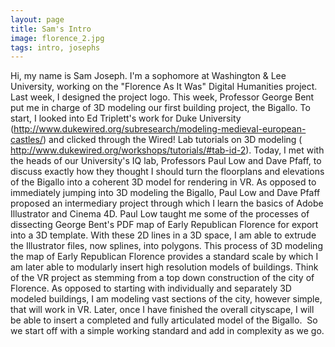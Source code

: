 ```yaml
---
layout: page
title: Sam's Intro
image: florence_2.jpg
tags: intro, josephs
---
```

Hi, my name is Sam Joseph.
I'm a sophomore at Washington & Lee University, working on the "Florence As It Was" Digital Humanities project.
Last week, I designed the project logo. <!--more-->
This week, Professor George Bent put me in charge of 3D modeling our first building project, the Bigallo.
To start, I looked into Ed Triplett's work for Duke University (http://www.dukewired.org/subresearch/modeling-medieval-european-castles/) and clicked through the Wired! Lab tutorials on 3D modeling ( http://www.dukewired.org/workshops/tutorials/#tab-id-2).
Today, I met with the heads of our University's IQ lab, Professors Paul Low and Dave Pfaff, to discuss exactly how they thought I should turn the floorplans and elevations of the Bigallo into a coherent 3D model for rendering in VR.
As opposed to immediately jumping into 3D modeling the Bigallo, Paul Low and Dave Pfaff proposed an intermediary project through which I learn the basics of Adobe Illustrator and Cinema 4D.
Paul Low taught me some of the processes of dissecting George Bent's PDF map of Early Republican Florence for export into a 3D template.
With these 2D lines in a 3D space, I am able to extrude the Illustrator files, now splines, into polygons.
This process of 3D modeling the map of Early Republican Florence provides a standard scale by which I am later able to modularly insert high resolution models of buildings.
Think of the VR project as stemming from a top down construction of the city of Florence. As opposed to starting with individually and separately 3D modeled buildings, I am modeling vast sections of the city, however simple, that will work in VR. Later, once I have finished the overall cityscape, I will be able to insert a completed and fully articulated model of the Bigallo. 
So we start off with a simple working standard and add in complexity as we go.
